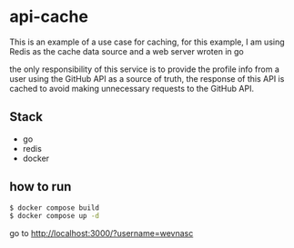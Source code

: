 # api-cache
This is an example of a use case for caching, for this example, I am using Redis as the cache data source and a web server wroten in go 

the only responsibility of this service is to provide the profile info from a user using the GitHub API as a source of truth, the response of this API is cached to avoid making unnecessary requests to the GitHub API.

## Stack
- go
- redis
- docker

## how to run
```sh 
$ docker compose build
$ docker compose up -d
``` 

go to [http://localhost:3000/?username=wevnasc](http://localhost:3000/?username=wevnasc)